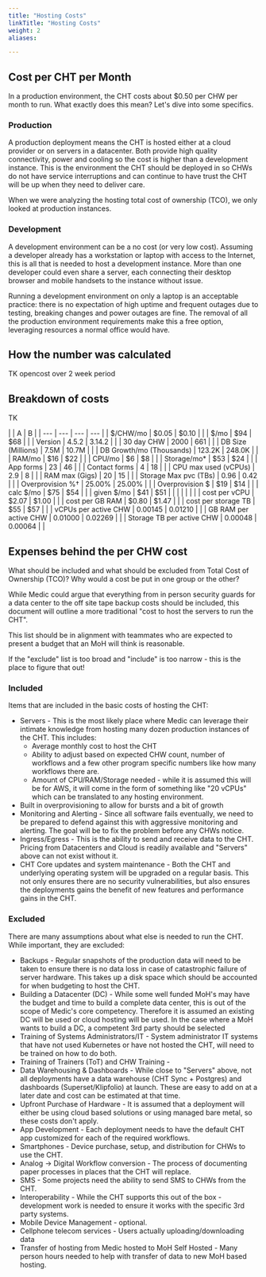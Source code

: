 ```yaml
---
title: "Hosting Costs"
linkTitle: "Hosting Costs"
weight: 2
aliases:

---
```



## Cost per CHT per Month

In a production environment, the CHT costs about $0.50 per CHW per month to run.  What exactly does this mean? Let's dive into some specifics.


###  Production
A production deployment means the CHT is hosted either at a cloud provider or on servers in a datacenter. Both provide high quality connectivity, power and cooling so the cost is higher than a development instance.  This is the environment the CHT should be deployed in so CHWs do not have service interruptions and can continue to have trust the CHT will be up when they need to deliver care.

When we were analyzing the hosting total cost of ownership (TCO), we only looked at production instances.

### Development

A development environment can be a no cost (or very low cost).  Assuming a developer already has a workstation or laptop with access to the Internet, this is all that is needed to host a development instance.  More than one developer could even share a server, each connecting their desktop browser and mobile handsets to the instance without issue.  

Running a development environment on only a laptop is an acceptable practice: there is no expectation of high uptime and frequent outages due to testing, breaking changes and power outages are fine.  The removal of all the production environment requirements make this a free option, leveraging resources a normal office would have. 

## How the number was calculated

TK  opencost over 2 week period

## Breakdown of costs

TK 

|  | A | B | 
| --- | --- | --- | --- |
| $/CHW/mo | $0.05 | $0.10 |  |
| $/mo | $94 | $68 |  |
| Version | 4.5.2 | 3.14.2 |  |
| 30 day CHW | 2000 | 661 |  |
| DB Size (Millions) | 7.5M | 10.7M |  |
| DB Growth/mo (Thousands) | 123.2K | 248.0K |  |
| RAM/mo | $16 | $22 |  |
| CPU/mo | $6 | $8 |  |
| Storage/mo* | $53 | $24 |  |
| App forms | 23 | 46 |  |
| Contact forms | 4 | 18 |  |
| CPU max used (vCPUs) | 2.9 | 8 |  |
| RAM max (Gigs) | 20 | 15 |  |
| Storage Max pvc (TBs) | 0.96 | 0.42 |  |
| Overprovision %† | 25.00% | 25.00% |  |
| Overprovision $ | $19 | $14 |  |
| calc $/mo | $75 | $54 |  |
| given $/mo | $41 | $51 |  |
|  |  |  |  |
| cost per vCPU | $2.07 | $1.00 |  |
| cost per GB RAM | $0.80 | $1.47 |  |
| cost per storage TB | $55 | $57 |  |
| vCPUs per active CHW | 0.00145 | 0.01210 |  |
| GB RAM per active CHW | 0.01000 | 0.02269 |  |
| Storage TB per active CHW | 0.00048 | 0.00064 |  |


## Expenses behind the per CHW cost

What should be included and what should be excluded from Total Cost of Ownership  (TCO)?  Why would a cost be put in one group or the other?

While Medic could argue that everything from in person security guards for a data center to the off site tape backup costs should be included, this document will outline a more traditional "cost to host the servers to run the CHT".

This list should be in alignment with teammates who are expected to present a budget that an MoH will think is reasonable.

If the "exclude" list is too broad and "include" is too narrow - this is the place to figure that out!


### Included
Items that are included in the basic costs of hosting the CHT:

* Servers - This is the most likely place where Medic can leverage their intimate knowledge from hosting many dozen production instances of the CHT.  This includes:
    * Average monthly cost to host the CHT
    * Ability to adjust based on expected CHW count, number of workflows and a few other program specific numbers like how many workflows there are.
    * Amount of CPU/RAM/Storage needed - while it is assumed this will be for AWS, it will come in the form of something like "20 vCPUs" which can be translated to any hosting environment.
* Built in overprovisioning to allow for bursts and a bit of growth
* Monitoring and Alerting - Since all software fails eventually, we need to be prepared to defend against this with aggressive monitoring and alerting.  The goal will be to fix the problem before any CHWs notice.
* Ingress/Egress - This is the ability to send and receive data to the CHT.  Pricing from Datacenters and Cloud is readily available and "Servers" above can not exist without it.
* CHT Core updates and system maintenance - Both the CHT and underlying operating system will be upgraded on a regular basis.  This not only ensures there are no security vulnerabilities, but also ensures the deployments gains the benefit of new features and performance gains in the CHT.

### Excluded

There are many assumptions about what else is needed to run the CHT. While important, they are excluded:

* Backups - Regular snapshots of the production data will need to be taken to ensure there is no data loss in case of catastrophic failure of server hardware.  This takes up a disk space which should be accounted for when budgeting to host the CHT.
* Building a Datacenter (DC) - While some well funded MoH's may have the budget and time to build a complete data center, this is out of the scope of Medic's core competency.  Therefore it is assumed an existing DC will be used or cloud hosting will be used.  In the case where a MoH wants to build a DC, a competent 3rd party should be selected
* Training of Systems Administrators/IT - System administrator IT systems that have not used Kubernetes or have not hosted the CHT, will need to be trained on how to do both.
* Training of Trainers (ToT) and CHW Training -
* Data Warehousing & Dashboards - While close to "Servers" above, not all deployments have a data warehouse (CHT Sync + Postgres) and dashboards (Superset/Klipfolio) at launch.  These are easy to add on at a later date and cost can be estimated at that time.
* Upfront Purchase of Hardware - It is assumed that a deployment will either be using cloud based solutions or using managed bare metal, so these costs don't apply.
* App Development - Each deployment needs to have the default CHT app customized for each of the required workflows.
* Smartphones - Device purchase, setup, and distribution for CHWs to use the CHT.
* Analog -> Digital Workflow conversion - The process of documenting paper processes in places that the CHT will replace.
* SMS - Some projects need the ability to send SMS to CHWs from the CHT.
* Interoperability - While the CHT supports this out of the box - development work is needed to ensure it works with the specific 3rd party systems.
* Mobile Device Management - optional.
* Cellphone telecom services - Users actually uploading/downloading data
* Transfer of hosting from Medic hosted to MoH Self Hosted - Many person hours needed to help with transfer of data to new MoH based hosting.
